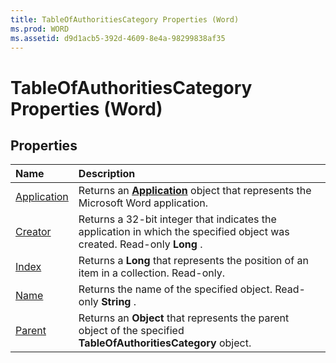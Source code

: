 ```yaml
---
title: TableOfAuthoritiesCategory Properties (Word)
ms.prod: WORD
ms.assetid: d9d1acb5-392d-4609-8e4a-98299838af35
---
```



# TableOfAuthoritiesCategory Properties (Word)

## Properties



|**Name**|**Description**|
|:-----|:-----|
|[Application](tableofauthoritiescategory-application-property-word.md)|Returns an  **[Application](application-object-word.md)** object that represents the Microsoft Word application.|
|[Creator](tableofauthoritiescategory-creator-property-word.md)|Returns a 32-bit integer that indicates the application in which the specified object was created. Read-only  **Long** .|
|[Index](tableofauthoritiescategory-index-property-word.md)|Returns a  **Long** that represents the position of an item in a collection. Read-only.|
|[Name](tableofauthoritiescategory-name-property-word.md)|Returns the name of the specified object. Read-only  **String** .|
|[Parent](tableofauthoritiescategory-parent-property-word.md)|Returns an  **Object** that represents the parent object of the specified **TableOfAuthoritiesCategory** object.|

